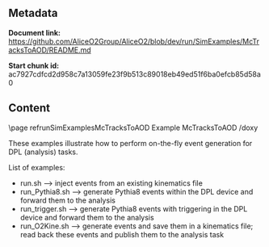 ## Metadata

**Document link:** https://github.com/AliceO2Group/AliceO2/blob/dev/run/SimExamples/McTracksToAOD/README.md

**Start chunk id:** ac7927cdfcd2d958c7a13059fe23f9b513c89018eb49ed51f6ba0efcb85d58a0

## Content

\page refrunSimExamplesMcTracksToAOD Example McTracksToAOD
/doxy

These examples illustrate how to perform on-the-fly event generation for DPL (analysis) tasks.

List of examples:
- run.sh --> inject events from an existing kinematics file
- run_Pythia8.sh --> generate Pythia8 events within the DPL device and forward them to the analysis
- run_trigger.sh --> generate Pythia8 events with triggering in the DPL device and forward them to the analysis
- run_O2Kine.sh --> generate events and save them in a kinematics file; read back these events and publish them to the analysis task